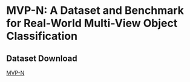 # MVP-N: A Dataset and Benchmark for Real-World Multi-View Object Classification
## Dataset Download
[MVP-N](https://drive.google.com/file/d/1rbjFXLtXGYSsgFN2r9AZtWxOVHGF5jAS/view?usp=sharing)
